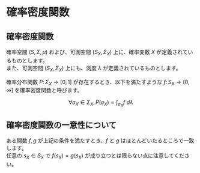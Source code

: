 # 確率密度関数

## 確率密度関数

確率空間 $(S, \Sigma, \mu)$ および、可測空間 $(S_{X}, \Sigma_{X})$ 上に、確率変数 $X$ が定義されているものとします。  
また、可測空間 $(S_{X}, \Sigma_{X})$ 上にも、測度 $\lambda$ が定義されているものとします。   

確率分布関数 $P \colon \Sigma_{X} \rightarrow [0, 1]$ が存在するとき、以下を満たすような $f \colon S_{X} \rightarrow [0, \infty]$ を確率密度関数と呼びます。

$$
\forall \sigma_{X} \in \Sigma_{X}, P(\sigma_{X}) = \displaystyle{\int_{\sigma_{X}} f\ d\lambda}
$$


## 確率密度関数の一意性について

ある関数 $f, g$ が上記の条件を満たすとき、$f$ と $g$ はほとんどいたるところで一致します。  
任意の $s_{X} \in S_{X}$ で $f(s_{X}) = g(s_{X})$ が成り立つとは限らない点に注意してください。